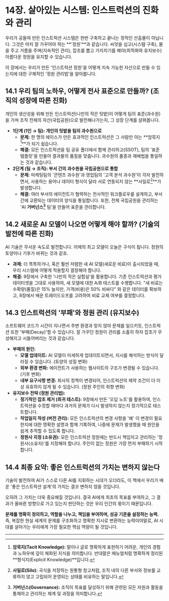 # 14장. 살아있는 시스템: 인스트럭션의 진화와 관리

우리가 공들여 만든 인스트럭션 시스템은 한번 구축하고 끝나는 정적인 산출물이 아닙니다. 그것은 마치 잘 가꾸어야 하는 **'정원'**과 같습니다. 씨앗을 심고(시스템 구축), 물을 주고 거름을 주며(지속적인 관리), 잡초를 뽑고 가지치기를 해야(최적화와 유지보수) 아름다운 정원을 유지할 수 있습니다.

이 장에서는 우리가 만든 '인스트럭션 정원'을 어떻게 지속 가능한 자산으로 만들 수 있는지에 대한 구체적인 '정원 관리법'을 알아봅니다.

## 14.1 우리 팀의 노하우, 어떻게 전사 표준으로 만들까? (조직의 성장에 따른 진화)

개인의 생산성을 위해 만든 인스트럭션(나만의 작은 텃밭)이 어떻게 팀의 표준(과수원)을 거쳐 조직 전체의 자산(국립공원)으로 발전해나가는지, 그 성장 단계를 살펴봅니다.

-   **1단계 (1인 → 팀): 개인의 텃밭을 팀의 과수원으로**
    -   **문제:** 한 명의 에이스가 만든 효과적인 인스트럭션은 그 사람만 아는 **암묵지[^1]**가 되기 쉽습니다.
    -   **해결:** 모든 인스트럭션을 팀 공유 폴더에서 함께 관리하고(SSOT), 팀의 '표준 템플릿'을 만들어 결과물의 품질을 맞춥니다. 과수원의 품종과 재배법을 통일하는 것과 같습니다.
-   **2단계 (팀 → 조직): 부서 간의 과수원을 국립공원으로 통합**
    -   **문제:** 마케팅팀의 '콘텐츠 과수원'과 영업팀의 '고객 분석 과수원'이 각자 발전하면서, 사용하는 용어나 데이터 형식이 달라 서로 연동되지 않는 **사일로[^2]**가 발생합니다.
    -   **해결:** 여러 부서의 에이전트가 협력하는 전사적인 워크플로우를 설계하고, 부서 간에 교환되는 데이터의 양식을 통일합니다. 또한, 전체 국립공원을 관리하는 'AI **거버넌스[^3]** 팀'을 만들어 표준을 관리합니다.

## 14.2 새로운 AI 모델이 나오면 어떻게 해야 할까? (기술의 발전에 따른 진화)

AI 기술은 무서운 속도로 발전합니다. 어제의 최고 모델이 오늘은 구식이 됩니다. 정원의 토양이나 기후가 바뀌는 것과 같죠.

-   **과제:** 더 똑똑하거나, 혹은 훨씬 저렴한 새 AI 모델(새로운 비료)이 출시되었을 때, 우리 시스템에 어떻게 적용할지 결정해야 합니다.
-   **해결:** 9장에서 구축한 '나만의 작은 실험실'을 활용합니다. 기존 인스트럭션과 평가 데이터셋을 그대로 사용하여, 새 모델에 대한 A/B 테스트를 수행합니다. "새 비료는 수확량(품질)은 15% 늘지만, 가격(비용)은 50% 비싸다" 와 같은 데이터를 확보하고, 8장에서 배운 트레이드오프를 고려하여 비료 교체 여부를 결정합니다.

## 14.3 인스트럭션의 '부패'와 정원 관리 (유지보수)

소프트웨어 코드가 시간이 지나면서 주변 환경과 맞지 않아 문제를 일으키듯, 인스트럭션 또한 '부패(Decay)'할 수 있습니다. 잘 가꾸던 정원이 관리를 소홀히 하자 잡초가 무성해지고 시들어버리는 것과 같습니다.

-   **부패의 원인:**
    -   **모델 업데이트:** AI 모델이 미세하게 업데이트되면서, 지시를 해석하는 방식이 달라질 수 있습니다. (토양의 성질 변화)
    -   **외부 환경 변화:** 에이전트가 사용하는 웹사이트의 구조가 변경될 수 있습니다. (기후 변화)
    -   **내부 요구사항 변경:** 회사의 정책이 변경되어, 인스트럭션의 제약 조건이 더 이상 유효하지 않게 될 수 있습니다. (정원 주인의 취향 변화)
-   **유지보수 전략 (정원 관리법):**
    -   **정기적인 잡초 제거 (회귀 테스트):** 9장에서 만든 '오답 노트'를 활용하여, 인스트럭션을 수정할 때마다 과거의 문제가 다시 발생하지 않는지 정기적으로 테스트합니다.
    -   **작업일지 작성 (버전 관리):** 모든 인스트럭션의 변경 사항을 '왜' 이 변경이 필요한지에 대한 명확한 설명과 함께 기록하여, 나중에 문제가 발생했을 때 원인을 쉽게 추적할 수 있도록 합니다.
    -   **정원사 지정 (소유권):** 모든 인스트럭션 정원에는 반드시 책임지고 관리하는 '정원사(소유자)'를 지정해야 합니다. 주인이 없는 정원은 가장 먼저 부패하기 시작합니다.

## 14.4 최종 요약: 좋은 인스트럭션의 가치는 변하지 않는다

기술이 발전하여 AI가 스스로 다른 AI를 지휘하는 시대가 오더라도, 이 책에서 우리가 배운 '좋은 인스트럭션 설계'의 가치는 결코 변하지 않을 것입니다.

오히려 그 가치는 더욱 중요해질 것입니다. 결국 AI에게 최초의 목표를 부여하고, 그 결과가 올바른 방향으로 가고 있는지 판단하는 것은 우리 인간의 몫이기 때문입니다.

**문제를 명확히 정의하고, 역할을 나누고, 책임을 부여하며, 성공 기준을 설정하는 능력.** 즉, 복잡한 현실 세계의 문제를 구조화하고 명확한 지시로 변환하는 능력이야말로, AI 시대를 살아가는 우리에게 가장 필요한 핵심 역량이 될 것입니다.

---
[^1]: **암묵지(Tacit Knowledge):** 말이나 글로 명확하게 표현하기 어려운, 개인의 경험과 노하우에 깊이 체화된 지식을 의미합니다. 반대말은 매뉴얼처럼 명확하게 정리된 **형식지(Explicit Knowledge)**입니다.
[^2]: **사일로(Silo):** 곡식을 저장하는 원통형 창고처럼, 조직 내의 다른 부서와 정보를 교류하지 않고 고립되어 운영되는 상태를 비유하는 말입니다.
[^3]: **거버넌스(Governance):** 조직이 목표를 달성하기 위해 관련된 모든 자원과 활동을 통제하고 관리하는 체계 및 과정을 의미합니다.

